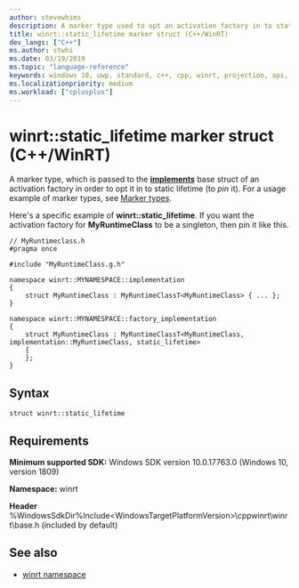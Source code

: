 ```yaml
---
author: stevewhims
description: A marker type used to opt an activation factory in to static lifetime.
title: winrt::static_lifetime marker struct (C++/WinRT)
dev_langs: ["C++"]
ms.author: stwhi
ms.date: 03/19/2019
ms.topic: "language-reference"
keywords: windows 10, uwp, standard, c++, cpp, winrt, projection, api, reference, marker, type
ms.localizationpriority: medium
ms.workload: ["cplusplus"]
---
```


# winrt::static_lifetime marker struct (C++/WinRT)

A marker type, which is passed to the [**implements**](implements.md) base struct of an activation factory in order to opt it in to static lifetime (to *pin* it). For a usage example of marker types, see [Marker types](implements.md#marker-types).

Here's a specific example of **winrt::static_lifetime**. If you want the activation factory for **MyRuntimeClass** to be a singleton, then pin it like this.

```cppwinrt
// MyRuntimeclass.h
#pragma once

#include "MyRuntimeClass.g.h"

namespace winrt::MYNAMESPACE::implementation
{
    struct MyRuntimeClass : MyRuntimeClassT<MyRuntimeClass> { ... };
}

namespace winrt::MYNAMESPACE::factory_implementation
{
    struct MyRuntimeClass : MyRuntimeClassT<MyRuntimeClass, implementation::MyRuntimeClass, static_lifetime>
    {
    };
}
```

## Syntax
```cppwinrt
struct winrt::static_lifetime
```

## Requirements
**Minimum supported SDK:** Windows SDK version 10.0.17763.0 (Windows 10, version 1809)

**Namespace:** winrt

**Header** %WindowsSdkDir%Include\<WindowsTargetPlatformVersion>\cppwinrt\winrt\base.h (included by default)

## See also 
* [winrt namespace](winrt.md)
